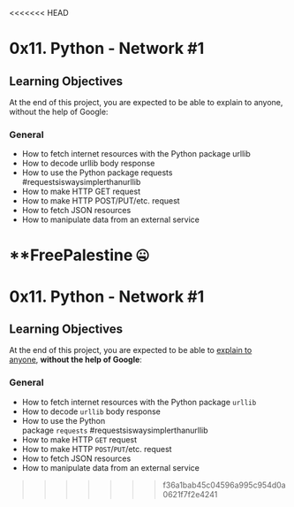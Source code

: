 <<<<<<< HEAD
# 0x11. Python - Network #1
## Learning Objectives
At the end of this project, you are expected to be able to explain to anyone, without the help of Google:

### General
* How to fetch internet resources with the Python package urllib
* How to decode urllib body response
* How to use the Python package requests #requestsiswaysimplerthanurllib
* How to make HTTP GET request
* How to make HTTP POST/PUT/etc. request
* How to fetch JSON resources
* How to manipulate data from an external service

**FreePalestine 🤐
=======
0x11. Python - Network #1
=========================

Learning Objectives
-------------------

At the end of this project, you are expected to be able to [explain to anyone](https://alx-intranet.hbtn.io/rltoken/kn48lNAWMEoi1DysNqM6bg "explain to anyone"), **without the help of Google**:

### General

-   How to fetch internet resources with the Python package `urllib`
-   How to decode `urllib` body response
-   How to use the Python package `requests` #requestsiswaysimplerthanurllib
-   How to make HTTP `GET` request
-   How to make HTTP `POST`/`PUT`/etc. request
-   How to fetch JSON resources
-   How to manipulate data from an external service
>>>>>>> f36a1bab45c04596a995c954d0a0621f7f2e4241
